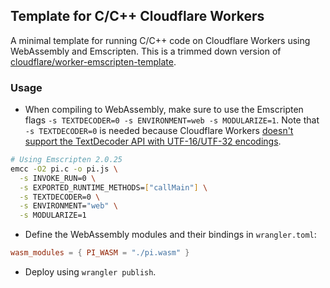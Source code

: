 ## Template for C/C++ Cloudflare Workers

A minimal template for running C/C++ code on Cloudflare Workers using WebAssembly and Emscripten. This is a trimmed down version of [cloudflare/worker-emscripten-template](https://github.com/cloudflare/worker-emscripten-template).

### Usage

* When compiling to WebAssembly, make sure to use the Emscripten flags `-s TEXTDECODER=0 -s ENVIRONMENT=web -s MODULARIZE=1`. Note that `-s TEXTDECODER=0` is needed because Cloudflare Workers [doesn't support the TextDecoder API with UTF-16/UTF-32 encodings](https://twitter.com/xortive/status/1160972310955905030).

```bash
# Using Emscripten 2.0.25
emcc -O2 pi.c -o pi.js \
  -s INVOKE_RUN=0 \
  -s EXPORTED_RUNTIME_METHODS=["callMain"] \
  -s TEXTDECODER=0 \
  -s ENVIRONMENT="web" \
  -s MODULARIZE=1
```

* Define the WebAssembly modules and their bindings in `wrangler.toml`:

```toml
wasm_modules = { PI_WASM = "./pi.wasm" }
```

* Deploy using `wrangler publish`.
